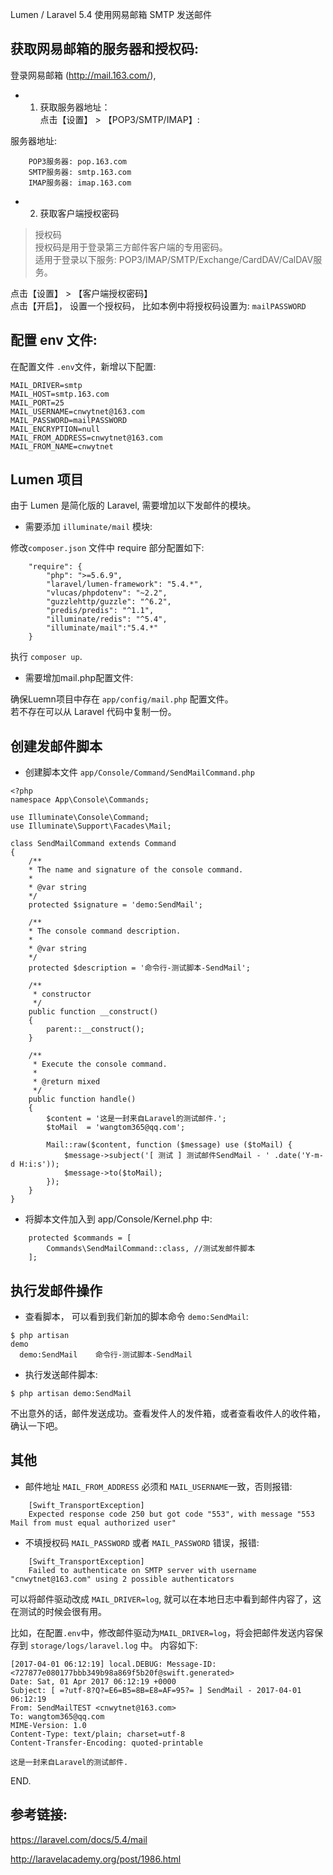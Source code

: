 Lumen / Laravel 5.4 使用网易邮箱 SMTP 发送邮件


## 获取网易邮箱的服务器和授权码:

登录网易邮箱 (http://mail.163.com/),

* 1. 获取服务器地址：  
点击【设置】 > 【POP3/SMTP/IMAP】: 

服务器地址:
```
    POP3服务器: pop.163.com
    SMTP服务器: smtp.163.com
    IMAP服务器: imap.163.com
```

* 2. 获取客户端授权密码  

> 授权码  
> 授权码是用于登录第三方邮件客户端的专用密码。   
> 适用于登录以下服务: POP3/IMAP/SMTP/Exchange/CardDAV/CalDAV服务。    

点击【设置】 > 【客户端授权密码】  
点击【开启】， 设置一个授权码， 比如本例中将授权码设置为: `mailPASSWORD`


## 配置 env 文件:  

在配置文件 `.env`文件，新增以下配置: 

```
MAIL_DRIVER=smtp  
MAIL_HOST=smtp.163.com
MAIL_PORT=25
MAIL_USERNAME=cnwytnet@163.com
MAIL_PASSWORD=mailPASSWORD
MAIL_ENCRYPTION=null
MAIL_FROM_ADDRESS=cnwytnet@163.com
MAIL_FROM_NAME=cnwytnet
```

## Lumen 项目 

由于 Lumen 是简化版的 Laravel, 需要增加以下发邮件的模块。

* 需要添加 `illuminate/mail` 模块: 

修改`composer.json` 文件中 require 部分配置如下: 

```
    "require": {
        "php": ">=5.6.9",
        "laravel/lumen-framework": "5.4.*",
        "vlucas/phpdotenv": "~2.2",
        "guzzlehttp/guzzle": "^6.2",
        "predis/predis": "^1.1",
        "illuminate/redis": "^5.4",
        "illuminate/mail":"5.4.*"
    }
```

执行 `composer up`.

* 需要增加mail.php配置文件:

确保Luemn项目中存在 `app/config/mail.php` 配置文件。  
若不存在可以从 Laravel 代码中复制一份。


## 创建发邮件脚本  

* 创建脚本文件 `app/Console/Command/SendMailCommand.php`

```
<?php
namespace App\Console\Commands;

use Illuminate\Console\Command;
use Illuminate\Support\Facades\Mail;

class SendMailCommand extends Command
{
    /**
    * The name and signature of the console command.
    *
    * @var string
    */
    protected $signature = 'demo:SendMail';

    /**
    * The console command description.
    *
    * @var string
    */
    protected $description = '命令行-测试脚本-SendMail';

    /**
     * constructor
     */
    public function __construct()
    {
        parent::__construct();
    }

    /**
     * Execute the console command.
     *
     * @return mixed
     */
    public function handle()
    {
        $content = '这是一封来自Laravel的测试邮件.';
        $toMail  = 'wangtom365@qq.com';
        
        Mail::raw($content, function ($message) use ($toMail) {
            $message->subject('[ 测试 ] 测试邮件SendMail - ' .date('Y-m-d H:i:s'));
            $message->to($toMail);
        });
    }
}
```

* 将脚本文件加入到 app/Console/Kernel.php 中: 

```
    protected $commands = [
        Commands\SendMailCommand::class, //测试发邮件脚本
    ];
```

## 执行发邮件操作  

* 查看脚本， 可以看到我们新加的脚本命令 `demo:SendMail`:

```
$ php artisan 
demo
  demo:SendMail    命令行-测试脚本-SendMail
```

* 执行发送邮件脚本: 

```
$ php artisan demo:SendMail
```

不出意外的话，邮件发送成功。查看发件人的发件箱，或者查看收件人的收件箱，确认一下吧。


## 其他   

* 邮件地址 `MAIL_FROM_ADDRESS` 必须和 `MAIL_USERNAME`一致，否则报错:

```
    [Swift_TransportException]                                                                             
    Expected response code 250 but got code "553", with message "553 Mail from must equal authorized user" 
```

* 不填授权码 `MAIL_PASSWORD` 或者 `MAIL_PASSWORD` 错误，报错:

```
    [Swift_TransportException]                                                                               
    Failed to authenticate on SMTP server with username "cnwytnet@163.com" using 2 possible authenticators 
```

可以将邮件驱动改成 `MAIL_DRIVER=log`, 就可以在本地日志中看到邮件内容了，这在测试的时候会很有用。

比如，在配置`.env`中，修改邮件驱动为`MAIL_DRIVER=log`，将会把邮件发送内容保存到 `storage/logs/laravel.log` 中。
内容如下:

```
[2017-04-01 06:12:19] local.DEBUG: Message-ID: <727877e080177bbb349b98a869f5b20f@swift.generated>
Date: Sat, 01 Apr 2017 06:12:19 +0000
Subject: [ =?utf-8?Q?=E6=B5=8B=E8=AF=95?= ] SendMail - 2017-04-01 06:12:19
From: SendMailTEST <cnwytnet@163.com>
To: wangtom365@qq.com
MIME-Version: 1.0
Content-Type: text/plain; charset=utf-8
Content-Transfer-Encoding: quoted-printable

这是一封来自Laravel的测试邮件.  

```


END.

## 参考链接: 

https://laravel.com/docs/5.4/mail  

http://laravelacademy.org/post/1986.html  

